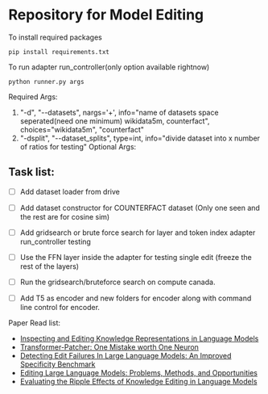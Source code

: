 # Repository for Model Editing
To install required packages
```
pip install requirements.txt
```

To run adapter run_controller(only option available rightnow)
```
python runner.py args
```
Required Args:
1. "-d", "--datasets", nargs='+', info="name of datasets space seperated(need one minimum) wikidata5m, counterfact", choices="wikidata5m", "counterfact"
2. "-dsplit", "--dataset_splits", type=int, info="divide dataset into x number of ratios for testing"
Optional Args:

## Task list:
- [ ] Add dataset loader from drive
- [ ] Add dataset constructor for COUNTERFACT dataset (Only one seen and the rest are for cosine sim)
- [ ] Add gridsearch or brute force search for layer and token index adapter run_controller testing 
- [ ] Use the FFN layer inside the adapter for testing single edit (freeze the rest of the layers)
- [ ] Run the gridsearch/bruteforce search on compute canada.
- [ ] Add T5 as encoder and new folders for encoder along with command line control for encoder. 


Paper Read list:
- [Inspecting and Editing Knowledge Representations in Language Models](https://arxiv.org/abs/2304.00740)
- [Transformer-Patcher: One Mistake worth One Neuron](https://arxiv.org/abs/2301.09785)
- [Detecting Edit Failures In Large Language Models: An Improved Specificity Benchmark](https://aclanthology.org/2023.findings-acl.733/)
- [Editing Large Language Models: Problems, Methods, and Opportunities](https://arxiv.org/abs/2305.13172)
- [Evaluating the Ripple Effects of Knowledge Editing in Language Models](https://arxiv.org/abs/2307.12976)